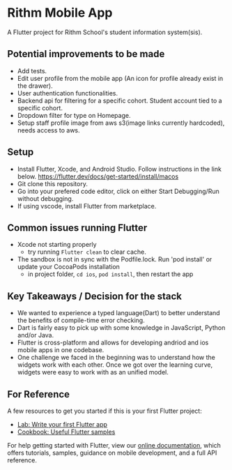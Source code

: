 # Rithm Mobile App
A Flutter project for Rithm School's student information system(sis). 

## Potential improvements to be made
- Add tests.
- Edit user profile from the mobile app (An icon for profile already exist in the drawer).
- User authentication functionalities. 
- Backend api for filtering for a specific cohort. Student account tied to a specific cohort. 
- Dropdown filter for type on Homepage.
- Setup staff profile image from aws s3(image links currently hardcoded), needs access to aws.

## Setup
- Install Flutter, Xcode, and Android Studio. Follow instructions in the link below.
https://flutter.dev/docs/get-started/install/macos
- Git clone this repository.
- Go into your prefered code editor, click on either Start Debugging/Run without debugging.
- If using vscode, install Flutter from marketplace.

## Common issues running Flutter
- Xcode not starting properly
  - try running `Flutter clean` to clear cache.
- The sandbox is not in sync with the Podfile.lock. Run 'pod install' or update your CocoaPods installation
  - in project folder, `cd ios`, `pod install`, then restart the app 

## Key Takeaways / Decision for the stack
- We wanted to experience a typed language(Dart) to better understand the benefits of compile-time error checking.
- Dart is fairly easy to pick up with some knowledge in JavaScript, Python and/or Java.
- Flutter is cross-platform and allows for developing andriod and ios mobile apps in one codebase.
- One challenge we faced in the beginning was to understand how the widgets work with each other. Once we got over the learning curve, widgets were easy to work with as an unified model.  

## For Reference
A few resources to get you started if this is your first Flutter project:

- [Lab: Write your first Flutter app](https://flutter.dev/docs/get-started/codelab)
- [Cookbook: Useful Flutter samples](https://flutter.dev/docs/cookbook)

For help getting started with Flutter, view our
[online documentation](https://flutter.dev/docs), which offers tutorials,
samples, guidance on mobile development, and a full API reference.
